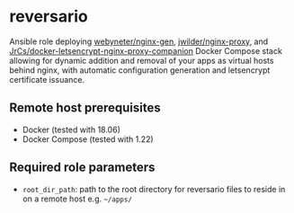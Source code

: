 # reversario

Ansible role deploying [webyneter/nginx-gen](https://github.com/webyneter/nginx-gen), [jwilder/nginx-proxy](https://github.com/jwilder/nginx-proxy), and [JrCs/docker-letsencrypt-nginx-proxy-companion](https://github.com/JrCs/docker-letsencrypt-nginx-proxy-companion) Docker Compose stack allowing for dynamic addition and removal of your apps as virtual hosts behind nginx, with automatic configuration generation and letsencrypt certificate issuance.

## Remote host prerequisites

* Docker (tested with 18.06)
* Docker Compose (tested with 1.22)

## Required role parameters

* `root_dir_path`: path to the root directory for reversario files to reside in on a remote host e.g. `~/apps/`
